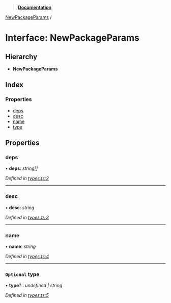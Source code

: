 > **[Documentation](../README.md)**

[NewPackageParams](newpackageparams.md) /

# Interface: NewPackageParams

## Hierarchy

* **NewPackageParams**

## Index

### Properties

* [deps](newpackageparams.md#deps)
* [desc](newpackageparams.md#desc)
* [name](newpackageparams.md#name)
* [type](newpackageparams.md#optional-type)

## Properties

###  deps

• **deps**: *string[]*

*Defined in [types.ts:2](https://github.com/dylanaubrey/repodog/blob/432037e/packages/new-package/src/types.ts#L2)*

___

###  desc

• **desc**: *string*

*Defined in [types.ts:3](https://github.com/dylanaubrey/repodog/blob/432037e/packages/new-package/src/types.ts#L3)*

___

###  name

• **name**: *string*

*Defined in [types.ts:4](https://github.com/dylanaubrey/repodog/blob/432037e/packages/new-package/src/types.ts#L4)*

___

### `Optional` type

• **type**? : *undefined | string*

*Defined in [types.ts:5](https://github.com/dylanaubrey/repodog/blob/432037e/packages/new-package/src/types.ts#L5)*